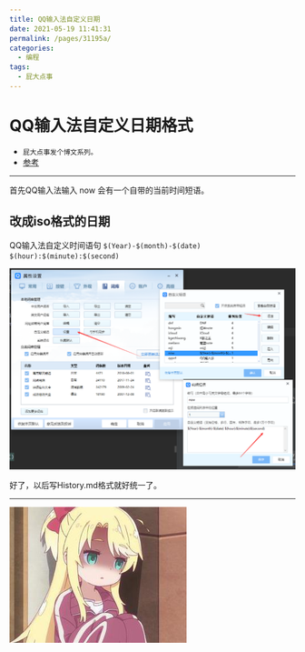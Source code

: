 ```yaml
---
title: QQ输入法自定义日期
date: 2021-05-19 11:41:31
permalink: /pages/31195a/
categories:
  - 编程
tags:
  - 屁大点事
---
```

# QQ输入法自定义日期格式

* ``屁大点事发个博文系列。``
* [参考](https://blog.walterlv.com/post/ime-date-time-format.html)

---

首先QQ输入法输入 now 会有一个自带的当前时间短语。

## 改成iso格式的日期

QQ输入法自定义时间语句
`$(Year)-$(month)-$(date) $(hour):$(minute):$(second)`

![添加自定义短语](../images/2021-05-19-11-51-35.png)

好了，以后写History.md格式就好统一了。

---

![.](../images/2021-05-19-11-53-28.png)
